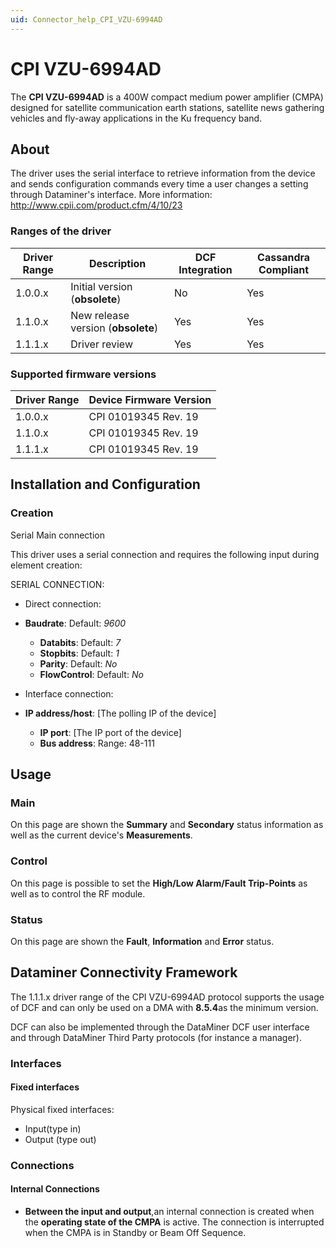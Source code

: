 ```yaml
---
uid: Connector_help_CPI_VZU-6994AD
---
```


# CPI VZU-6994AD

The **CPI VZU-6994AD** is a 400W compact medium power amplifier (CMPA) designed for satellite communication earth stations, satellite news gathering vehicles and fly-away applications in the Ku frequency band.

## About

The driver uses the serial interface to retrieve information from the device and sends configuration commands every time a user changes a setting through Dataminer's interface. More information: <http://www.cpii.com/product.cfm/4/10/23>

### Ranges of the driver

| **Driver Range** | **Description**                    | **DCF Integration** | **C**as**sandra Compliant** |
|------------------|------------------------------------|---------------------|-----------------------------|
| 1.0.0.x          | Initial version (**obsolete**)     | No                  | Yes                         |
| 1.1.0.x          | New release version (**obsolete**) | Yes                 | Yes                         |
| 1.1.1.x          | Driver review                      | Yes                 | Yes                         |

### Supported firmware versions

| **Driver Range** | **Device Firmware Version** |
|------------------|-----------------------------|
| 1.0.0.x          | CPI 01019345 Rev. 19        |
| 1.1.0.x          | CPI 01019345 Rev. 19        |
| 1.1.1.x          | CPI 01019345 Rev. 19        |

## Installation and Configuration

### Creation

Serial Main connection

This driver uses a serial connection and requires the following input during element creation:

SERIAL CONNECTION:

- Direct connection:

- **Baudrate**: Default: *9600*
  - **Databits**: Default: *7*
  - **Stopbits**: Default: *1*
  - **Parity**: Default: *No*
  - **FlowControl**: Default: *No*

- Interface connection:

- **IP address/host**: \[The polling IP of the device\]
  - **IP port**: \[The IP port of the device\]
  - **Bus address**: Range: 48-111

## Usage

### Main

On this page are shown the **Summary** and **Secondary** status information as well as the current device's **Measurements**.

### Control

On this page is possible to set the **High/Low Alarm/Fault Trip-Points** as well as to control the RF module.

### Status

On this page are shown the **Fault**, **Information** and **Error** status.

## Dataminer Connectivity Framework

The 1.1.1.x driver range of the CPI VZU-6994AD protocol supports the usage of DCF and can only be used on a DMA with **8.5.4**as the minimum version.

DCF can also be implemented through the DataMiner DCF user interface and through DataMiner Third Party protocols (for instance a manager).

### Interfaces

#### Fixed interfaces

Physical fixed interfaces:

- Input(type in)
- Output (type out)

### Connections

#### Internal Connections

- **Between the input and output**,an internal connection is created when the **operating state of the CMPA** is active. The connection is interrupted when the CMPA is in Standby or Beam Off Sequence.
